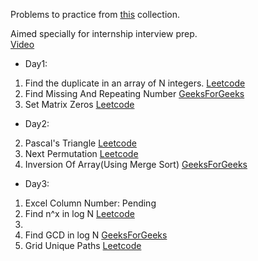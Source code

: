 Problems to practice from [this](https://docs.google.com/document/d/1SM92efk8oDl8nyVw8NHPnbGexTS9W-1gmTEYfEurLWQ/edit) collection.

Aimed specially for internship interview prep.  
[Video](https://www.youtube.com/watch?v=WNtzUR_MwUQ)

* Day1:
 1. Find the duplicate in an array of N integers. [Leetcode](https://leetcode.com/problems/find-the-duplicate-number)
 3. Find Missing And Repeating Number [GeeksForGeeks](https://practice.geeksforgeeks.org/problems/find-missing-and-repeating/0) &nbsp; 
 4. Set Matrix Zeros [Leetcode](https://leetcode.com/problems/set-matrix-zeroes/)

* Day2:
 2. Pascal's Triangle [Leetcode](https://leetcode.com/problems/pascals-triangle/)
 3. Next Permutation [Leetcode](https://leetcode.com/problems/next-permutation/)
 4. Inversion Of Array(Using Merge Sort) [GeeksForGeeks](https://practice.geeksforgeeks.org/problems/inversion-of-array/0)

* Day3:
 1. Excel Column Number: Pending
 2. Find n^x in log N [Leetcode](https://leetcode.com/problems/powx-n/)
 3. 
 4. Find GCD in log N [GeeksForGeeks](https://practice.geeksforgeeks.org/problems/gcd-of-array/0)
 5. Grid Unique Paths [Leetcode](https://leetcode.com/problems/unique-paths/)
